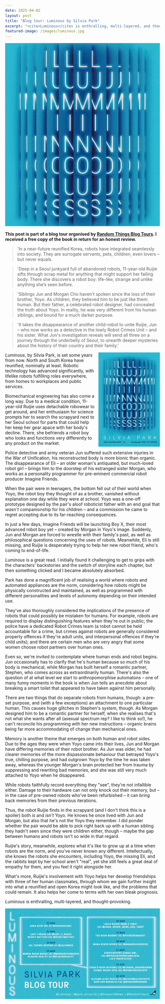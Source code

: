 ```yaml
---
date: 2025-04-02
layout: post
title: "Blog tour: Luminous by Silvia Park"
excerpt: "<cite>Luminous</cite> is enthralling, multi-layered, and thought-provoking."
featured-image: /images/luminous.jpg
---
```


![Luminous](/images/luminous.jpg)

**This post is part of a blog tour organised by [Random Things Blog Tours](http://randomthingsthroughmyletterbox.blogspot.com/p/services-to-publishers-authors-blog.html). I received a free copy of the book in return for an honest review.**

> 'In a near-future reunified Korea, robots have integrated seamlessly into society. They are surrogate servants, pets, children, even lovers &ndash; but never equals.

> 'Deep in a Seoul junkyard full of abandoned robots, 11-year-old Ruijie sifts through scrap metal for anything that might support her failing body. There she discovers a robot boy: life-like, strange and unlike anything she’s seen before.

> 'Siblings Jun and Morgan Cho haven't spoken since the loss of their brother, Yoyo. As children, they believed him to be just like them: human. But their father, a celebrated robot designer, had concealed the truth about Yoyo. In reality, he was very different from his human siblings, and bound for a much darker purpose.

> 'It takes the disappearance of another child-robot to unite Ruijie, Jun &ndash; who now works as a detective in the lowly Robot Crimes Unit &ndash; and his sister. What Jun's investigation reveals will send all three on a journey through the underbelly of Seoul, to unearth deeper mysteries about the history of their country and their family.'

<img src="/images/luminous-200.jpg" alt="Luminous" style="float: right; margin-bottom: 10px; margin-left: 10px;">

<cite>Luminous</cite>, by Silvia Park, is set some years from now. North and South Korea have reunified, nominally at least. Robotic technology has advanced significantly, with lifelike robots fulfilling roles everywhere, from homes to workplaces and public services.

Biomechanical engineering has also come a long way. Due to a medical condition, 11-year-old Ruijie uses detachable robowear to get around, and her enthusiasm for science prompts her to search the scrapyard next to her Seoul school for parts that could help her keep her gear apace with her body's decline. There, she befriends a robot boy who looks and functions very differently to any product on the market.

Police detective and army veteran Jun suffered such extensive injuries in the War of Unification, his reconstructed body is more bionic than organic. The disappearance of Eli &ndash; an older woman's antiquated, but much-loved robot girl &ndash; brings him to the doorstep of his estranged sister Morgan, who works as a personality programmer for pre-eminent commercial robot producer Imagine Friends.

When the pair were in teenagers, the bottom fell out of their world when Yoyo, the robot boy they thought of as a brother, vanished without explanation one day while they were at school. Yoyo was a one-off prototype designed by the pair's aloof roboticist father with an end goal that *wasn't* companionship for his children &ndash; and a commission he came to regret accepting due to its far-reaching consequences.

In just a few days, Imagine Friends will be launching Boy X, their most advanced robot boy yet &ndash; created by Morgan in Yoyo's image. Suddenly, Jun and Morgan are forced to wrestle with their family's past, as well as philosophical questions concerning the uses of robots. Meanwhile, Eli is still missing, and Ruijie is desperately trying to help her new robot friend, who's coming to end-of-life.

<cite>Luminous</cite> is a great read. I initially found it challenging to get to grips with the characters' backstories and the switch of storyline each chapter, but then something clicked and I became absolutely absorbed.

Park has done a magnificent job of realising a world where robots and automated appliances are the norm, considering how robots might be physically constructed and maintained, as well as programmed with different personalities and levels of autonomy depending on their intended use.

They've also thoroughly considered the implications of the presence of robots that could possibly be mistaken for humans. For example, robots are required to display distinguishing features when they're out in public; the police have a dedicated Robot Crimes team (a robot cannot be held accountable for a crime, but crimes against robots are generally considered property offences if they're adult units, and interpersonal offences if they're child units); and there are certain men who are very angry that some women choose robot partners over human ones.

Even so, we're invited to contemplate where human ends and robot begins. Jun occasionally has to clarify that he's human because so much of his body is mechanical, while Morgan has built herself a romantic partner, Stephen, who comes across as extraordinarily human. There's also the question of at what level we start to anthropomorphise automatons &ndash; one of many funny moments in the book is when Jun tells an anecdote about breaking a smart toilet that appeared to have taken against him personally.

There are two things that do separate robots from humans, though: a pre-set purpose, and (with a few exceptions) an attachment to one particular human. This causes huge glitches in Stephen's system, though. As Morgan designed him to be a romantic partner for herself, when she realises that's not what she wants after all (asexual spectrum rep? I like to think so!), he can't reconcile his programming with her new instructions &ndash; organic brains being far more accommodating of change than mechanical ones.

Memory is another theme that emerges on both human and robot sides. Due to the ages they were when Yoyo came into their lives, Jun and Morgan have differing memories of their robot brother. As Jun was older, he had clearer memories of the more dispassionate behaviour that betrayed Yoyo's true, chilling purpose, and had outgrown Yoyo by the time he was taken away, whereas the younger Morgan's brain protected her from trauma by suppressing and rewriting bad memories, and she was still very much attached to Yoyo when he disappeared.

While robots faithfully record everything they "see", they're not infallible either. Damage to their hardware can not only knock out their memory, but &ndash; in the case of pre-owned robots who've been refurbished &ndash; it can bring back memories from their previous iterations.

Thus, the robot Ruijie finds in the scrapyard (and I don't think this is a spoiler) both *is* and *isn't* Yoyo. He knows he once lived with Jun and Morgan, but also that he's not the Yoyo they remember. I did ponder whether the pair would be able to pick right back up with a human sibling they hadn't seen since they were children either, though &ndash; maybe the gap between humans and robots isn't so wide in that regard.

Ruijie's story, meanwhile, explores what it's like to grow up at a time when robots are the norm, and you've never known any different. Intellectually, she knows the robots she encounters, including Yoyo, the missing Eli, and the rabbits kept by her school aren't "real", yet she still feels a great deal of empathy for them, and you feel it right alongside her.

What's more, Ruijie's involvement with Yoyo helps her develop friendships with three of her human classmates, through whom we gain further insight into what a reunified and open Korea might look like, and the problems that could remain. It also helps her come to terms with her own bleak prognosis.

<cite>Luminous</cite> is enthralling, multi-layered, and thought-provoking.

![Luminous blog tour banner](/images/luminous-banner.jpg)